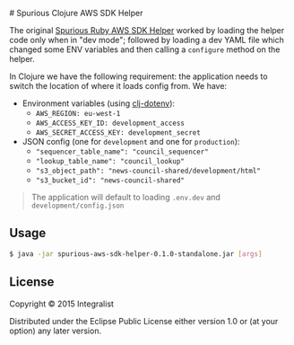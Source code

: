 # Spurious Clojure AWS SDK Helper

The original [Spurious Ruby AWS SDK Helper](https://github.com/stevenjack/spurious-ruby-awssdk-helper)
worked by loading the helper code only when in "dev mode"; followed by loading 
a dev YAML file which changed some ENV variables and then calling a `configure` method on the helper.

In Clojure we have the following requirement: the application needs to switch the location of where it loads config from. We have:

- Environment variables (using [clj-dotenv](https://github.com/rentpath/clj-dotenv)):
  - `AWS_REGION: eu-west-1`
  - `AWS_ACCESS_KEY_ID: development_access`
  - `AWS_SECRET_ACCESS_KEY: development_secret`
- JSON config (one for `development` and one for `production`):
  - `"sequencer_table_name": "council_sequencer"`
  - `"lookup_table_name": "council_lookup"`
  - `"s3_object_path": "news-council-shared/development/html"`
  - `"s3_bucket_id": "news-council-shared"`

> The application will default to loading `.env.dev` and `development/config.json`

## Usage

```bash
$ java -jar spurious-aws-sdk-helper-0.1.0-standalone.jar [args]
```

## License

Copyright © 2015 Integralist

Distributed under the Eclipse Public License either version 1.0 or (at
your option) any later version.
